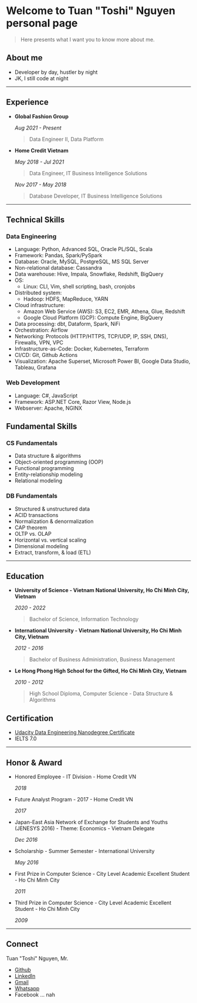 # Welcome to Tuan "Toshi" Nguyen personal page

> Here presents what I want you to know more about me.

## About me

- Developer by day, hustler by night
- JK, I still code at night

---

## Experience

- **Global Fashion Group**

    *Aug 2021 - Present*

    > Data Engineer II, Data Platform

- **Home Credit Vietnam**

    *May 2018 - Jul 2021*

    > Data Engineer, IT Business Intelligence Solutions

    *Nov 2017 - May 2018*

    > Database Developer, IT Business Intelligence Solutions

---

## Technical Skills

### Data Engineering

- Language: Python, Advanced SQL, Oracle PL/SQL, Scala
- Framework: Pandas, Spark/PySpark
- Database: Oracle, MySQL, PostgreSQL, MS SQL Server
- Non-relational database: Cassandra
- Data warehouse: Hive, Impala, Snowflake, Redshift, BigQuery
- OS:
  - Linux: CLI, Vim, shell scripting, bash, cronjobs
- Distributed system:
  - Hadoop: HDFS, MapReduce, YARN
- Cloud infrastructure:
  - Amazon Web Service (AWS): S3, EC2, EMR, Athena, Glue, Redshift
  - Google Cloud Platform (GCP): Compute Engine, BigQuery
- Data processing: dbt, Dataform, Spark, NiFi
- Orchestration: Airflow
- Networking: Protocols (HTTP/HTTPS, TCP/UDP, IP, SSH, DNS), Firewalls, VPN, VPC
- Infrastructure-as-Code: Docker, Kubernetes, Terraform
- CI/CD: Git, Github Actions
- Visualization: Apache Superset, Microsoft Power BI, Google Data Studio, Tableau, Grafana

### Web Development

- Language: C#, JavaScript
- Framework: ASP.NET Core, Razor View, Node.js
- Webserver: Apache, NGINX

## Fundamental Skills

### CS Fundamentals

- Data structure & algorithms
- Object-oriented programming (OOP)
- Functional programming
- Entity-relationship modeling
- Relational modeling
  
### DB Fundamentals

- Structured & unstructured data
- ACID transactions
- Normalization & denormalization
- CAP theorem
- OLTP vs. OLAP
- Horizontal vs. vertical scaling
- Dimensional modeling
- Extract, transform, & load (ETL)

---

## Education

- **University of Science - Vietnam National University, Ho Chi Minh City, Vietnam**

    *2020 - 2022*

    > Bachelor of Science, Information Technology

- **International University - Vietnam National University, Ho Chi Minh City, Vietnam**

    *2012 - 2016*

    > Bachelor of Business Administration, Business Management

- **Le Hong Phong High School for the Gifted, Ho Chi Minh City, Vietnam**

    *2010 - 2012*

    > High School Diploma, Computer Science - Data Structure & Algorithms

## Certification

- [Udacity Data Engineering Nanodegree Certificate](https://confirm.udacity.com/KQHKEDDD)
- IELTS 7.0

---

## Honor & Award

- Honored Employee - IT Division - Home Credit VN

  *2018*

- Future Analyst Program - 2017 - Home Credit VN

  *2017*

- Japan-East Asia Network of Exchange for Students and Youths (JENESYS 2016) - Theme: Economics - Vietnam Delegate

  *Dec 2016*

- Scholarship - Summer Semester - International University

  *May 2016*

- First Prize in Computer Science - City Level Academic Excellent Student - Ho Chi Minh City

  *2011*

- Third Prize in Computer Science - City Level Academic Excellent Student - Ho Chi Minh City

  *2009*

---

## Connect

Tuan "Toshi" Nguyen, Mr.

- [Github](https://github.com/toshi2135)
- [LinkedIn](https://www.linkedin.com/in/anhtuannguyenduc/)
- [Gmail](mailto:anhtuan.nguyenduc@gmail.com)
- [Whatsapp](https://wa.me/+84779129003)
- Facebook ... nah
